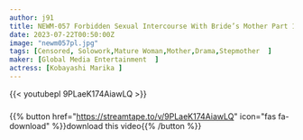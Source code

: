 ```yaml
---
author: j91
title: NEWM-057 Forbidden Sexual Intercourse With Bride’s Mother Part 18 I’d Rather Have A Mother-in-law Than A Wife… Marika Kobayashi
date: 2023-07-22T00:50:00Z
image: "newm057pl.jpg"
tags: [Censored, Solowork,Mature Woman,Mother,Drama,Stepmother	]
maker: [Global Media Entertainment  ]
actress: [Kobayashi Marika ]
---
```



{{< youtubepl 9PLaeK174AiawLQ >}}
###

{{% button href="https://streamtape.to/v/9PLaeK174AiawLQ" icon="fas fa-download" %}}download this video{{% /button %}}
